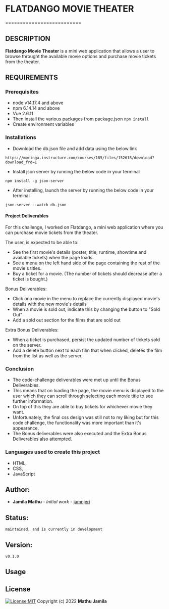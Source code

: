 # FLATDANGO MOVIE THEATER
==========================

## DESCRIPTION
**Flatdango Movie Theater** is a mini web application that allows a user to browse throught the available movie options and purchase movie tickets from the theater. 

## REQUIREMENTS
### Prerequisites
* node v14.17.4 and above
* npm 6.14.14 and above
* Vue 2.6.11
* Then install the various packages from package.json `npm install`
* Create environment variables

### Installations
* Download the db.json file and add data using the below link
```
https://moringa.instructure.com/courses/185/files/152618/download?download_frd=1

```
* Install json server by running the below code in your terminal
```
npm install -g json-server
```
* After installing, launch the server by running the below code in your terminal
```
json-server --watch db.json
```

#### Project Deliverables
For this challenge, I worked on Flatdango, a mini web application where you can purchase movie tickets from the theater.

The user, is expected to be able to:

* See the first movie's details (poster, title, runtime, showtime and available tickets) when the page loads.
* See a menu on the left hand side of the page containing the rest of the movie's titles.
* Buy a ticket for a movie. (The number of tickets should decrease after a ticket is bought.)

Bonus Deliverables:
* Click ona movie in the menu to replace the currently displayed movie's details with the new movie's details
* When a movie is sold out, indicate this by changing the button to "Sold Out"
* Add a sold out section for the films that are sold out

Extra Bonus Deliverables:
* When a ticket is purchased, persist the updated number of tickets sold on the server.
* Add a delete button next to each film that when clicked, deletes the film from the list as well as the server. 

### Conclusion
* The code-challenge deliverables were met up until the Bonus Deliverables. 
* This means that on loading the page, the movie menu is displayed to the user which they can scroll through selecting each movie title to see further information.
* On top of this they are able to buy tickets for whichever movie they want.
* Unfortunately, the final css design was still not to my liking but for this code challenge, the functionality was more important than it's appearance.
* The Bonus deliverables were also executed and the Extra Bonus Deliverables also attempted.

### Languages used to create this project
* HTML,
* CSS,
* JavaScript



## Author:
   * **Jamila Mathu** - *Initial work* - [jamnjeri](<https://github.com/jamnjeri>)
## Status:
    maintained, and is currently in development
## Version:
    v0.1.0
## Usage

## License

[![License:MIT](https://img.shields.io/badge/License-MIT-yellow.svg)](https://opensource.org/licenses/MIT)
Copyright (c) 2022 **Mathu Jamila**
